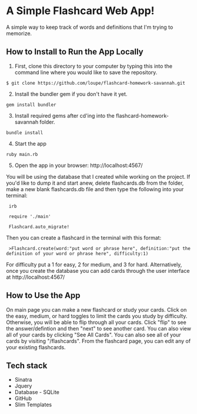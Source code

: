 A Simple Flashcard Web App!
===========================

A simple way to keep track of words and definitions that I'm trying to memorize. 

How to Install to Run the App Locally
------------

1) First, clone this directory to your computer by typing this into the command line where you would like to save the repository.

<pre><code>$ git clone https://github.com/loupe/flashcard-homework-savannah.git</code></pre>

2) Install the bundler gem if you don't have it yet.

<pre><code>gem install bundler</code></pre>

3) Install required gems after cd'ing into the flashcard-homework-savannah folder.

<pre><code>bundle install</code></pre>

4) Start the app

<pre><code>ruby main.rb</code></pre>

5) Open the app in your browser: http://localhost:4567/

You will be using the database that I created while working on the project. If you'd like to dump it and start anew, delete flashcards.db from the folder, make a new blank flashcards.db file and then type the following into your terminal:

<pre><code> irb </code></pre>
<pre><code> require './main' </code></pre>
<pre><code> Flashcard.auto_migrate! </code></pre>

Then you can create a flashcard in the terminal with this format:

<pre><code> >Flashcard.create(word:"put word or phrase here", definition:"put the definition of your word or phrase here", difficulty:1) </pre></code>

For difficulty put a 1 for easy, 2 for medium, and 3 for hard. Alternatively, once you create the database you can add cards through the user interface at http://localhost:4567/


How to Use the App
----------

On main page you can make a new flashcard or study your cards.  Click on the easy, medium, or hard toggles to limit the cards you study by difficulty.  Otherwise, you will be able to flip through all your cards.  Click "flip" to see the answer/defintion and then "next" to see another card.  You can also view all of your cards by clicking "See All Cards". You can also see all of your cards by visiting "/flashcards".  From the flashcard page, you can edit any of your existing flashcards.   

Tech stack
----------

- Sinatra
- Jquery
- Database - SQLite
- GitHub
- Slim Templates



